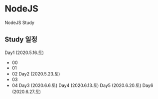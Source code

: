 # NodeJS
NodeJS Study

## Study 일정 ##
Day1 (2020.5.16.토)
 - 00
 - 01
 - 02
Day2 (2020.5.23.토)
 - 03
 - 04
Day3 (2020.6.6.토)
Day4 (2020.6.13.토)
Day5 (2020.6.20.토)
Day6 (2020.6.27.토)
